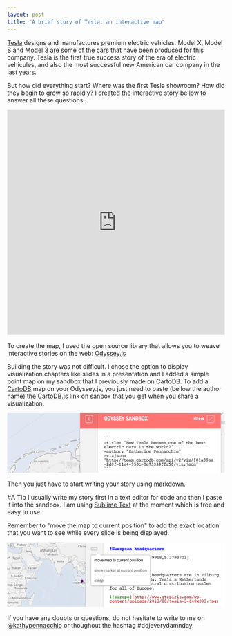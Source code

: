 ```yaml
---
layout: post
title: "A brief story of Tesla: an interactive map"
---
```


[Tesla](http://www.teslamotors.com/) designs and manufactures premium electric vehicles. Model X, Model S and Model 3 are some of the cars that have been produced for this company. Tesla is the first true success story of the era of electric vehicules, and also the most successful new American car company in the last years.

<!-- more -->

But how did everything start? Where was the first Tesla showroom? How did they begin to grow so rapidly? I created the interactive story bellow to answer all these questions.  

<iframe width='100%' height='520' frameborder='0' src='http://bl.ocks.org/anonymous/raw/82375e2423c9702de88f/'></iframe>
 

To create the map, I used the open source library that allows you to weave interactive stories on the web: [Odyssey.js](http://cartodb.github.io/odyssey.js/)

Building the story was not difficult. I chose the option to display visualization chapters like slides in a presentation and I added a simple point map on my sandbox that I previously made on CartoDB. To add a [CartoDB](http://cartodb.com/) map on your Odyssey.js, you just need to paste (bellow the author name) the [CartoDB.js](http://docs.cartodb.com/cartodb-platform/cartodb-js.html) link on sanbox that you get when you share a visualization. 


<div class="wrap"><p class="wrap-border"><img src="/images/odysseytesla.png" alt=""></p></div> 


Then you just have to start writing your story using [markdown](http://daringfireball.net/projects/markdown/).


#A Tip
I usually write my story first in a text editor for code and then I paste it into the sandbox. I am using [Sublime Text](http://www.sublimetext.com/) at the moment which is free and easy to use. 

Remember to "move the map to current position" to add the exact location that you want to see while every slide is being displayed.  

<div class="wrap"><p class="wrap-border"><img src="/images/locationodyssey.png" alt=""></p></div>  

If you have any doubts or questions, do not hesitate to write to me on [@kathypennacchio](https://twitter.com/KathyPennacchio) or thoughout the hashtag #ddjeverydamnday.

